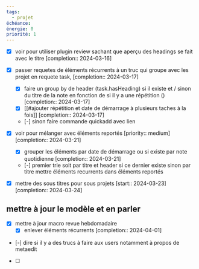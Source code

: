```yaml
---
tags:
  - projet
échéance:
énergie: 0
priorité: 1
---
```

- [X] voir pour utiliser plugin review  sachant que aperçu des headings se fait avec le titre  [completion:: 2024-03-16]

- [X] passer requetes de éléments récurrents à un truc qui groupe avec les projet en requete task,  [completion:: 2024-03-17]
	- [X] faire un group by de header (task.hasHeading) si il existe  et / sinon du titre de la note en fonction de si il y a une répétition ()  [completion:: 2024-03-17]
	- [X] [[#ajouter répétition et date de démarrage à plusieurs taches à la fois]]  [completion:: 2024-03-17]
	- [-] sinon faire commande quickadd avec lien

- [X] voir pour mélanger avec éléments reportés  [priority:: medium]  [completion:: 2024-03-21]
	- [X] grouper les éléments par date de démarrage ou si existe par note quotidienne  [completion:: 2024-03-21]
	- [-] premier trie soit par titre et header si ce dernier existe sinon par titre mettre éléments recurrents dans éléments reportés

- [X] mettre des sous titres pour sous projets  [start:: 2024-03-23]  [completion:: 2024-03-24]

## mettre à jour le modèle et en parler
- [x] mettre à jour macro revue hebdomadaire
	- [X] enlever éléments récurrents  [completion:: 2024-04-01]
- [-] dire si il y a des trucs à faire aux users notamment à propos de metaedit
- [ ] 